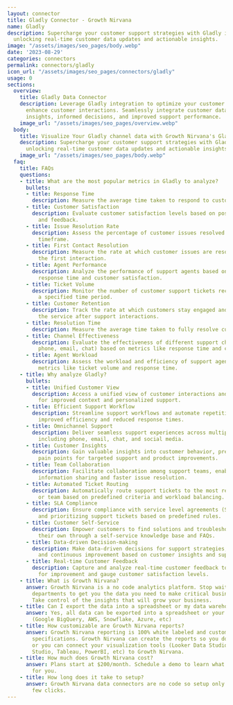 ```yaml
---
layout: connector
title: Gladly Connector - Growth Nirvana
name: Gladly
description: Supercharge your customer support strategies with Gladly integration,
  unlocking real-time customer data updates and actionable insights.
image: "/assets/images/seo_pages/body.webp"
date: '2023-08-29'
categories: connectors
permalink: connectors/gladly
icon_url: "/assets/images/seo_pages/connectors/gladly"
usage: 0
sections:
  overview:
    title: Gladly Data Connector
    description: Leverage Gladly integration to optimize your customer support and
      enhance customer interactions. Seamlessly integrate customer data for enhanced
      insights, informed decisions, and improved support performance.
    image_url: "/assets/images/seo_pages/overview.webp"
  body:
    title: Visualize Your Gladly channel data with Growth Nirvana's Gladly Connector
    description: Supercharge your customer support strategies with Gladly integration,
      unlocking real-time customer data updates and actionable insights.
    image_url: "/assets/images/seo_pages/body.webp"
  faq:
    title: FAQs
    questions:
    - title: What are the most popular metrics in Gladly to analyze?
      bullets:
      - title: Response Time
        description: Measure the average time taken to respond to customer inquiries.
      - title: Customer Satisfaction
        description: Evaluate customer satisfaction levels based on post-support surveys
          and feedback.
      - title: Issue Resolution Rate
        description: Assess the percentage of customer issues resolved within a certain
          timeframe.
      - title: First Contact Resolution
        description: Measure the rate at which customer issues are resolved during
          the first interaction.
      - title: Agent Performance
        description: Analyze the performance of support agents based on metrics like
          response time and customer satisfaction.
      - title: Ticket Volume
        description: Monitor the number of customer support tickets received over
          a specified time period.
      - title: Customer Retention
        description: Track the rate at which customers stay engaged and continue using
          the service after support interactions.
      - title: Resolution Time
        description: Measure the average time taken to fully resolve customer issues.
      - title: Channel Effectiveness
        description: Evaluate the effectiveness of different support channels (e.g.,
          phone, email, chat) based on metrics like response time and customer satisfaction.
      - title: Agent Workload
        description: Assess the workload and efficiency of support agents based on
          metrics like ticket volume and response time.
    - title: Why analyze Gladly?
      bullets:
      - title: Unified Customer View
        description: Access a unified view of customer interactions and support history
          for improved context and personalized support.
      - title: Efficient Support Workflow
        description: Streamline support workflows and automate repetitive tasks for
          improved efficiency and reduced response times.
      - title: Omnichannel Support
        description: Deliver seamless support experiences across multiple channels,
          including phone, email, chat, and social media.
      - title: Customer Insights
        description: Gain valuable insights into customer behavior, preferences, and
          pain points for targeted support and product improvements.
      - title: Team Collaboration
        description: Facilitate collaboration among support teams, enabling efficient
          information sharing and faster issue resolution.
      - title: Automated Ticket Routing
        description: Automatically route support tickets to the most relevant agent
          or team based on predefined criteria and workload balancing.
      - title: SLA Compliance
        description: Ensure compliance with service level agreements (SLAs) by tracking
          and prioritizing support tickets based on predefined rules.
      - title: Customer Self-Service
        description: Empower customers to find solutions and troubleshoot issues on
          their own through a self-service knowledge base and FAQs.
      - title: Data-driven Decision-making
        description: Make data-driven decisions for support strategies, resource allocation,
          and continuous improvement based on customer insights and support metrics.
      - title: Real-time Customer Feedback
        description: Capture and analyze real-time customer feedback to identify areas
          for improvement and gauge customer satisfaction levels.
    - title: What is Growth Nirvana?
      answer: Growth Nirvana is a no code analytics platform. Stop waiting for other
        departments to get you the data you need to make critical business decisions.
        Take control of the insights that will grow your business.
    - title: Can I export the data into a spreadsheet or my data warehouse?
      answer: Yes, all data can be exported into a spreadsheet or your data warehouse
        (Google BigQuery, AWS, Snowflake, Azure, etc)
    - title: How customizable are Growth Nirvana reports?
      answer: Growth Nirvana reporting is 100% white labeled and customized to your
        specifications. Growth Nirvana can create the reports so you don’t have to
        or you can connect your visualization tools (Looker Data Studio/Google Data
        Studio, Tableau, PowerBI, etc) to Growth Nirvana.
    - title: How much does Growth Nirvana cost?
      answer: Plans start at $200/month. Schedule a demo to learn what plan is best
        for you.
    - title: How long does it take to setup?
      answer: Growth Nirvana data connectors are no code so setup only requires a
        few clicks.
---
```

